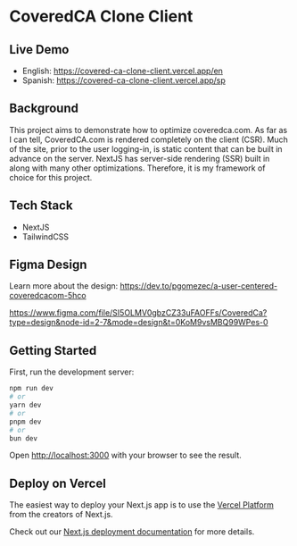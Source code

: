 # CoveredCA Clone Client

## Live Demo
- English: https://covered-ca-clone-client.vercel.app/en
- Spanish: https://covered-ca-clone-client.vercel.app/sp

## Background
This project aims to demonstrate how to optimize coveredca.com. As far as I can tell, CoveredCA.com is rendered completely on the client (CSR). Much of the site, prior to the user logging-in, is static content that can be built in advance on the server. NextJS has server-side rendering (SSR) built in along with many other optimizations. Therefore, it is my framework of choice for this project.

## Tech Stack
- NextJS
- TailwindCSS

## Figma Design
Learn more about the design:
https://dev.to/pgomezec/a-user-centered-coveredcacom-5hco

https://www.figma.com/file/SI5OLMV0gbzCZ33uFAOFFs/CoveredCa?type=design&node-id=2-7&mode=design&t=0KoM9vsMBQ99WPes-0

## Getting Started

First, run the development server:

```bash
npm run dev
# or
yarn dev
# or
pnpm dev
# or
bun dev
```

Open [http://localhost:3000](http://localhost:3000) with your browser to see the result.


## Deploy on Vercel

The easiest way to deploy your Next.js app is to use the [Vercel Platform](https://vercel.com/new?utm_medium=default-template&filter=next.js&utm_source=create-next-app&utm_campaign=create-next-app-readme) from the creators of Next.js.

Check out our [Next.js deployment documentation](https://nextjs.org/docs/deployment) for more details.
